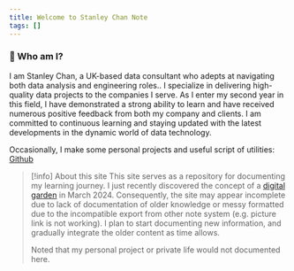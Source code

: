```yaml
---
title: Welcome to Stanley Chan Note
tags: []
---
```

### 👋 Who am I?
I am Stanley Chan, a UK-based data consultant who adepts at navigating both data analysis and engineering roles.. I specialize in delivering high-quality data projects to the companies I serve. As I enter my second year in this field, I have demonstrated a strong ability to learn and have received numerous positive feedback from both my company and clients. I am committed to continuous learning and staying updated with the latest developments in the dynamic world of data technology.

Occasionally, I make some personal projects and useful script of utilities: [Github](https://github.com/StanleyKinnokChan)

>[!info] About this site
>This site serves as a repository for documenting my learning journey. I just recently discovered the concept of a [digital garden](https://jzhao.xyz/posts/networked-thought) in March 2024. Consequently, the site may appear incomplete due to lack of documentation of older knowledge or messy formatted due to the incompatible export from other note system (e.g. picture link is not working). I plan to start documenting new information, and gradually integrate the older content as time allows.
>
>Noted that my personal project or private life would not documented here.
